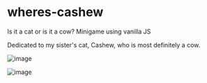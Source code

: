 # wheres-cashew
 Is it a cat or is it a cow? Minigame using vanilla JS

 Dedicated to my sister's cat, Cashew, who is most definitely a cow. 
 
 ![image](https://user-images.githubusercontent.com/100234937/193436393-9b38b7ea-750e-43c3-b0dc-a7208bfe0b5f.png)

![image](https://user-images.githubusercontent.com/100234937/193437410-595f92e6-89fd-4dcd-950b-618b799f063c.png)
